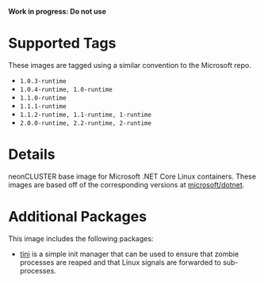 **Work in progress: Do not use**

# Supported Tags

These images are tagged using a similar convention to the Microsoft repo.

* `1.0.3-runtime`
* `1.0.4-runtime, 1.0-runtime`
* `1.1.0-runtime`
* `1.1.1-runtime`
* `1.1.2-runtime, 1.1-runtime, 1-runtime`
* `2.0.0-runtime, 2.2-runtime, 2-runtime`

# Details

neonCLUSTER base image for Microsoft .NET Core Linux containers.  These images are based off of the corresponding versions at [microsoft/dotnet](https://hub.docker.com/r/microsoft/dotnet/).

# Additional Packages

This image includes the following packages:

* [tini](https://github.com/krallin/tini) is a simple init manager that can be used to ensure that zombie processes are reaped and that Linux signals are forwarded to sub-processes.
